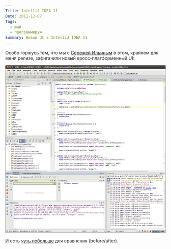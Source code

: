 ```yaml
---
Title: IntelliJ IDEA 11
Date: 2011-12-07
Tags:
  - юай
  - программирую
Summary: Новый UI в IntelliJ IDEA 11
---
```


Особо горжусь тем, что мы с [Сережей Ильиным][1] в этом, крайнем для меня релизе, зафигачили новый кросс-платформенный UI:

![Под линухом](images/idea11-ui-linux.png)

И есть [чуть побольше][2] для сравнения (before/after).

[1]: http://iserge.tumblr.com/tagged/favorite
[2]: /images/idea11-ui.png
